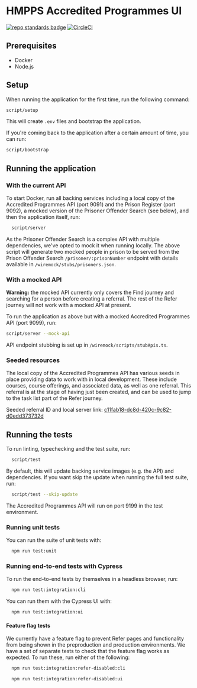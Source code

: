 # HMPPS Accredited Programmes UI

[![repo standards badge](https://img.shields.io/badge/dynamic/json?color=blue&style=flat&logo=github&label=MoJ%20Compliant&query=%24.result&url=https%3A%2F%2Foperations-engineering-reports.cloud-platform.service.justice.gov.uk%2Fapi%2Fv1%2Fcompliant_public_repositories%2Fhmpps-accredited-programmes-ui)](https://operations-engineering-reports.cloud-platform.service.justice.gov.uk/public-github-repositories.html#hmpps-accredited-programmes-ui 'Link to report')
[![CircleCI](https://circleci.com/gh/ministryofjustice/hmpps-accredited-programmes-ui/tree/main.svg?style=svg)](https://circleci.com/gh/ministryofjustice/hmpps-accredited-programmes-ui)

## Prerequisites

- Docker
- Node.js

## Setup

When running the application for the first time, run the following command:

```bash
script/setup
```

This will create `.env` files and bootstrap the application.

If you're coming back to the application after a certain amount of time, you can run:

```bash
script/bootstrap
```

## Running the application

### With the current API

To start Docker, run all backing services including a local copy of the Accredited Programmes API (port 9091) and the Prison Register (port 9092), a mocked version of the Prisoner Offender Search (see below), and then the application itself, run:

```bash
  script/server
```

As the Prisoner Offender Search is a complex API with multiple dependencies, we've opted to mock it when running locally. The above script will generate two mocked people in prison to be served from the Prison Offender Search `/prisoner/:prisonNumber` endpoint with details available in `/wiremock/stubs/prisoners.json`.

### With a mocked API

**Warning:** the mocked API currently only covers the Find journey and searching for a person before creating a referral. The rest of the Refer journey will not work with a mocked API at present.

To run the application as above but with a mocked Accredited Programmes API (port 9099), run:

```bash
script/server --mock-api
```

API endpoint stubbing is set up in `/wiremock/scripts/stubApis.ts`.

### Seeded resources

The local copy of the Accredited Programmes API has various seeds in place providing data to work with in local development. These include courses, course offerings, and associated data, as well as one referral. This referral is at the stage of having just been created, and can be used to jump to the task list part of the Refer journey.

Seeded referral ID and local server link: [c11fab18-dc8d-420c-9c82-d0edd373732d](http://localhost:3000/referrals/c11fab18-dc8d-420c-9c82-d0edd373732d)

## Running the tests

To run linting, typechecking and the test suite, run:

```bash
  script/test
```

By default, this will update backing service images (e.g. the API) and
dependencies. If you want skip the update when running the full test suite, run:

```bash
  script/test --skip-update
```

The Accredited Programmes API will run on port 9199 in the test environment.

### Running unit tests

You can run the suite of unit tests with:

```bash
  npm run test:unit
```

### Running end-to-end tests with Cypress

To run the end-to-end tests by themselves in a headless browser, run:

```bash
  npm run test:integration:cli
```

You can run them with the Cypress UI with:

```bash
  npm run test:integration:ui
```

#### Feature flag tests

We currently have a feature flag to prevent Refer pages and functionality from
being shown in the preproduction and production environments. We have a set of
separate tests to check that the feature flag works as expected. To run these,
run either of the following:

```bash
  npm run test:integration:refer-disabled:cli
```

```bash
  npm run test:integration:refer-disabled:ui
```
